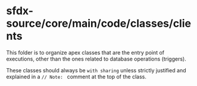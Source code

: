 # sfdx-source/core/main/code/classes/clients

This folder is to organize apex classes that are the entry point of executions, other than the ones related to database operations (triggers).

These classes should always be `with sharing` unless strictly justified and explained in a `// Note: ` comment at the top of the class.
